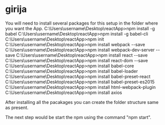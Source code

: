 # girija

You will need to install several packages for this setup in the folder where you want the App.
C:\Users\username\Desktop\reactApp>npm install -g babel
C:\Users\username\Desktop\reactApp>npm install -g babel-cli
C:\Users\username\Desktop\reactApp>npm init
C:\Users\username\Desktop\reactApp>npm install webpack --save
C:\Users\username\Desktop\reactApp>npm install webpack-dev-server --save
C:\Users\username\Desktop\reactApp>npm install react --save
C:\Users\username\Desktop\reactApp>npm install react-dom --save
C:\Users\username\Desktop\reactApp>npm install babel-core
C:\Users\username\Desktop\reactApp>npm install babel-loader
C:\Users\username\Desktop\reactApp>npm install babel-preset-react
C:\Users\username\Desktop\reactApp>npm install babel-preset-es2015
C:\Users\username\Desktop\reactApp>npm install html-webpack-plugin
C:\Users\username\Desktop\reactApp>npm install axios

After installing all the pacakages you can create the folder structure same as present.

The next step would be start the npm using the command "npm start".